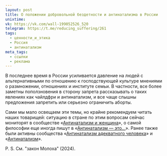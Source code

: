```yaml
---
layout: post
title: О положении добровольной бездетности и антинатализма в России
unixtime: 
vk: https://vk.com/wall-199052526_520
telegram: https://t.me/reducing_suffering/261
tags:
  - ценности_и_этика
  - Россия
  - антинатализм
meta_tags:
  - ссылки
  - реклама
---
```

В последнее время в России усиливается давление на людей с альтернативными по отношению к господствующей культуре мнениями о размножении, отношениях и институте семьи. В частности, все более заметны поползновения в сторону запрета рассказывать о таких явлениях как чайлдфри и антинатализм, и все чаще слышны предложения запретить или серьезно ограничить аборты.

Сами мы мало освещаем эти темы, но крайне рекомендуем читать наших товарищей: ситуацию в стране по этим вопросам сейчас мониторят в сообществе «[Антинатализм и женщина](https://vk.com/club206149756)», о самой философии еще иногда пишут в «[Антинатализм — это...](https://vk.com/public210066881)». Ранее также были активны сообщества «[Антинатализм адекватного человека](https://vk.com/public166188545)» и «[Антинатализм](https://vk.com/public60449041)».

P. S. См. "закон Молоха" (2024).